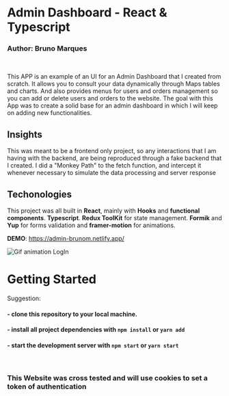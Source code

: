 # Admin Dashboard - React & Typescript


### Author: Bruno Marques
<br />


This APP is an example of an UI for an Admin Dashboard that I created from scratch. It allows you to consult your data dynamically through Maps tables and charts. And also provides menus for users and orders management so you can add or delete users and orders to the website.
The goal with this App was to create a solid base for an admin dashboard in which I will keep on adding new functionalities.

## Insights

This was meant to be a frontend only project, so any interactions that I am having with the backend, are being reproduced through a fake backend that I created. I did a "Monkey Path" to the fetch function, and intercept it whenever necessary to simulate the data processing and server response


## Techonologies
This project was all built in **React**, mainly with **Hooks** and **functional components**. **Typescript**.
 **Redux ToolKit** for state management. **Formik** and **Yup** for forms validation and **framer-motion** for animations.


**DEMO**: https://admin-brunom.netlify.app/
  
![Gif animation LogIn](./readmeImg/interacting.gif)

# Getting Started  
Suggestion:
#### - clone this repository to your local machine.
#### - install all project dependencies with `npm install` or `yarn add`
#### - start the development server with `npm start` or `yarn start`
<br />


### This Website was cross tested and will use cookies to set a token of authentication
